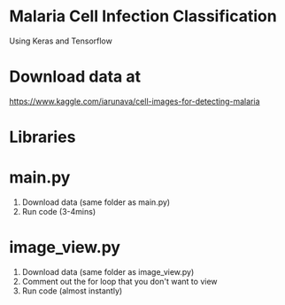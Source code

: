 # Malaria Cell Infection Classification
Using Keras and Tensorflow

# Download data at
https://www.kaggle.com/iarunava/cell-images-for-detecting-malaria

# Libraries


# main.py
1. Download data (same folder as main.py)
2. Run code (3-4mins)

# image_view.py
1. Download data (same folder as image_view.py)
2. Comment out the for loop that you don't want to view
3. Run code (almost instantly)
